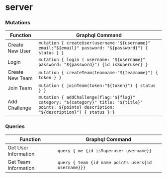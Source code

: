 # server
### Mutations
| Function |  Graphql Command   |
|----------|--------------------|
| Create New User | `mutation { createUser(username:"${username}" email:"${email}" password: "${password}") { status } }`  | 
| Login           | `mutation { login ( username: "${username}" password: "${password}") {id isSuperuser} }`  |
| Create New Team | `mutation { createTeam(teamname:"${teamname}") { token } }`  | 
| Join Team       | `mutation { joinTeam(token:"${token}") { status } }`  | 
| Add Challenge   | `mutation { addChallenge(flag:"${flag}" category: "${category}" title: "${title}" points: ${points} description: "${description}") { status } }`  | 

### Queries
| Function              |  Graphql Command   |
|-----------------------|--------------------|
| Get User Information  | `query { me {id isSuperuser username}}` |
| Get Team Information  | `query { team {id name points users{id username}}}` |

